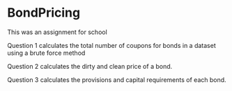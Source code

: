 # BondPricing
This was an assignment for school

Question 1 calculates the total number of coupons for bonds in a dataset using a brute force method

Question 2 calculates the dirty and clean price of a bond.

Question 3 calculates the provisions and capital requirements of each bond.
